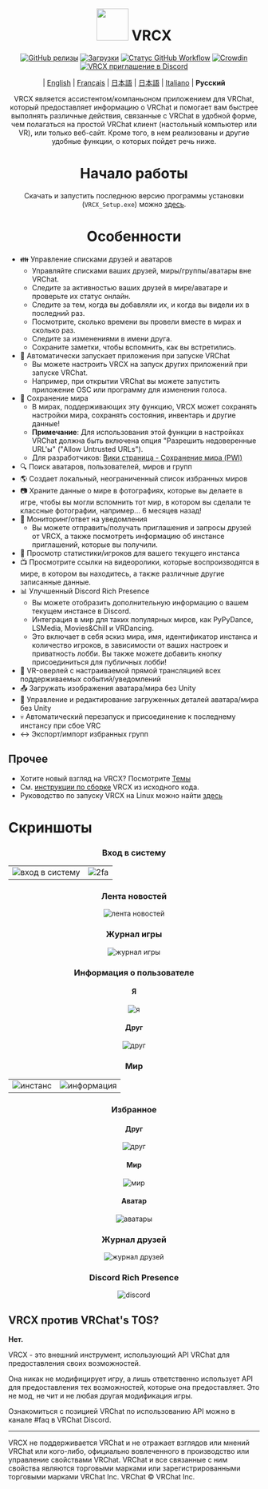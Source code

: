 <div align="center">

# <img src="https://raw.githubusercontent.com/vrcx-team/VRCX/master/VRCX.ico" width="64" height="64"> </img> VRCX

[![GitHub релизы](https://img.shields.io/github/release/vrcx-team/VRCX.svg)](https://github.com/vrcx-team/VRCX/releases/latest) 
[![Загрузки](https://img.shields.io/github/downloads/vrcx-team/VRCX/total?color=6451f1)](https://github.com/vrcx-team/VRCX/releases/latest)
[![Статус GitHub Workflow](https://github.com/vrcx-team/VRCX/actions/workflows/github_actions.yml/badge.svg)](https://github.com/vrcx-team/VRCX/actions/workflows/github_actions.yml) 
[![Crowdin](https://badges.crowdin.net/vrcx/localized.svg)](https://crowdin.com/project/vrcx) 
[![VRCX приглашение в Discord](https://img.shields.io/discord/854071236363550763?color=%237289DA&logo=discord&logoColor=white&label=discord)](https://vrcx.pypy.moe/discord)


| [English](./README.md) | [Français](./README.fr.md) | [日本語](./README.jp.md) | [日本語](./README.zh_CN.md) | [Italiano](./README.it.md) | **Русский**

VRCX является ассистентом/компаньоном приложением для VRChat, который предоставляет информацию о VRChat и помогает вам быстрее выполнять различные действия, связанные с VRChat в удобной форме, чем полагаться на простой VRChat клиент (настольный компьютер или VR), или только веб-сайт. Кроме того, в нем реализованы и другие удобные функции, о которых пойдет речь ниже.



# Начало работы

<div align="center">

Скачать и запустить последнюю версию программы установки (`VRCX_Setup.exe`) можно [здесь](https://github.com/vrcx-team/VRCX/releases/latest).



# Особенности

<div align="left">

- :family: Управление списками друзей и аватаров 
    - Управляйте списками ваших друзей, миры/группы/аватары вне VRChat.
  - Следите за активностью ваших друзей в мире/аватаре и проверьте их статус онлайн.
  - Следите за тем, когда вы добавляли их, и когда вы видели их в последний раз.
  - Посмотрите, сколько времени вы провели вместе в мирах и сколько раз.
  - Следите за изменениями в имени друга.
  - Сохраните заметки, чтобы вспомнить, как вы встретились.
- :electric_plug: Автоматически запускает приложения при запуске VRChat 
    - Вы можете настроить VRCX на запуск других приложений при запуске VRChat.
  - Например, при открытии VRChat вы можете запустить приложение OSC или программу для изменения голоса.
- :floppy_disk: Сохранение мира 
    - В мирах, поддерживающих эту функцию, VRCX может сохранять настройки мира, сохранять состояния, инвентарь и другие данные!
  - **Примечание**: Для использования этой функции в настройках VRChat должна быть включена опция "Разрешить недоверенные URL'ы" ("Allow Untrusted URLs").
  - Для разработчиков: [Вики страница - Сохранение мира (PWI)](https://github.com/vrcx-team/VRCX/wiki/World-Persistence-(PWI))
- :mag: Поиск аватаров, пользователей, миров и групп
- :earth_americas: Создает локальный, неограниченный список избранных миров
- :camera: Храните данные о мире в фотографиях, которые вы делаете в игре, чтобы вы могли вспомнить тот мир, в котором вы сделали те классные фотографии, например... 6 месяцев назад!
- :bell: Мониторинг/ответ на уведомления 
    - Вы можете отправить/получать приглашения и запросы друзей от VRCX, а также посмотреть информацию об инстансе приглашений, которые вы получили.
- :scroll: Просмотр статистики/игроков для вашего текущего инстанса
- :tv: Просмотрите ссылки на видеоролики, которые воспроизводятся в мире, в котором вы находитесь, а также различные другие записанные данные.
- :bar_chart: Улучшенный Discord Rich Presence 
    - Вы можете отобразить дополнительную информацию о вашем текущем инстансе в Discord.
  - Интеграция в мир для таких популярных миров, как PyPyDance, LSMedia, Movies&Chill и VRDancing.
  - Это включает в себя эскиз мира, имя, идентификатор инстанса и количество игроков, в зависимости от ваших настроек и приватность лобби. Вы также можете добавить кнопку присоединиться для публичных лобби!
- :crystal_ball: VR-оверлей с настраиваемой прямой трансляцией всех поддерживаемых событий/уведомлений
- :outbox_tray: Загружать изображения аватара/мира без Unity
- :page_facing_up: Управление и редактирование загруженных деталей аватара/мира без Unity
- :skull: Автоматический перезапуск и присоединение к последнему инстансу при сбое VRC
- :left_right_arrow: Экспорт/импорт избранных групп



## Прочее

- Хотите новый взгляд на VRCX? Посмотрите [Темы](https://github.com/vrcx-team/VRCX/wiki/Themes)
- См. [инструкции по сборке](https://github.com/vrcx-team/VRCX/wiki/Building-from-source) VRCX из исходного кода.
- Руководство по запуску VRCX на Linux можно найти [здесь](https://github.com/vrcx-team/VRCX/wiki/Running-VRCX-on-Linux)



# Скриншоты

<div align="center">

<h3>Вход в систему</h3>

<table>
  <tr>
    <td align="center"><img src="https://github-production-user-asset-6210df.s3.amazonaws.com/82102170/251994190-5e6a961e-b2fe-4d3b-bf66-455d8626b8bf.png" alt="вход в систему"></td>
    <td align="center"><img src="https://github-production-user-asset-6210df.s3.amazonaws.com/82102170/251994414-a21faf59-6199-45de-94e7-a093a6b8c0ac.png" alt="2fa"></td>
  </tr>
</table>

<h3>Лента новостей</h3>

<img src="https://github-production-user-asset-6210df.s3.amazonaws.com/82102170/251987020-9839a2c9-47db-4271-b1bf-8e07669a7056.png" alt="лента новостей">

<h3>Журнал игры</h3>

<img src="https://github-production-user-asset-6210df.s3.amazonaws.com/82102170/251987498-b82266ed-131d-42ad-be2f-b167f24acf9f.png" alt="журнал игры">

<h3>Информация о пользователе</h3>

<h4>Я</h4>

<img src="https://github-production-user-asset-6210df.s3.amazonaws.com/82102170/251990237-0c863d27-141c-4447-82de-4279ab8973ea.png" alt="я">

<h4>Друг</h4>

<img src="https://github-production-user-asset-6210df.s3.amazonaws.com/82102170/251989666-8f918786-e632-451d-be29-f92d2c681b80.png" alt="друг">

<h3>Мир</h3>

<table>
  <tr>
    <td align="center"><img src="https://github-production-user-asset-6210df.s3.amazonaws.com/82102170/251991003-37a986bb-470c-442b-8ada-31918f7b2017.png" alt="инстанс"></td>
    <td align="center"><img src="https://github-production-user-asset-6210df.s3.amazonaws.com/82102170/251991217-0d40846f-ac08-48c0-8e4d-18c35fe0999b.png" alt="информация"></td>
  </tr>
</table>

<h3>Избранное</h3>

<h4>Друг</h4>

<img src="https://github-production-user-asset-6210df.s3.amazonaws.com/82102170/251992424-ba406d0f-787e-4e2d-89bd-4caa0a05d31f.png" alt="друг">

<h4>Мир</h4>

<img src="https://github-production-user-asset-6210df.s3.amazonaws.com/82102170/251992950-8f2c6cdc-dc9a-4a60-b59f-9fa80d071359.png" alt="мир">

<h4>Аватар</h4>

<img src="https://github-production-user-asset-6210df.s3.amazonaws.com/82102170/251993408-66d11100-15a8-484f-b9fd-82be1516c9be.png" alt="аватары">

<h3>Журнал друзей</h3>

<img src="https://github-production-user-asset-6210df.s3.amazonaws.com/82102170/251993741-e2033095-4ceb-4552-8b79-9285325c1e49.png" alt="журнал друзей">

<h3>Discord Rich Presence</h3>

<img src="https://github-production-user-asset-6210df.s3.amazonaws.com/82102170/251997318-5a71249c-59fc-4ad6-9194-d6b1d4165600.png" alt="discord">

<!-- The other images will be similar to this -->
</div>

## VRCX против VRChat's TOS?

**Нет.**

VRCX - это внешний инструмент, использующий API VRChat для предоставления своих возможностей.

Она никак не модифицирует игру, а лишь ответственно использует API для предоставления тех возможностей, которые она предоставляет. Это не мод, не чит и не любая другая модификация игры.

Ознакомиться с позицией VRChat по использованию API можно в канале #faq в VRChat Discord.



---

VRCX не поддерживается VRChat и не отражает взглядов или мнений VRChat или кого-либо, официально вовлеченного в производство или управление свойствами VRChat. VRChat и все связанные с ним свойства являются торговыми марками или зарегистрированными торговыми марками VRChat Inc. VRChat © VRChat Inc.

